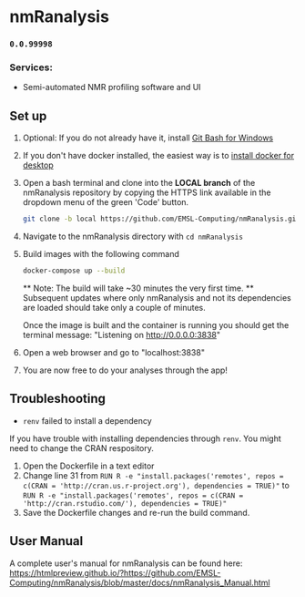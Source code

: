 # nmRanalysis
  
###  `0.0.99998`

### Services:

- Semi-automated NMR profiling software and UI


## Set up

1. Optional: If you do not already have it, install [Git Bash for Windows](https://git-scm.com/download/win)

2. If you don't have docker installed, the easiest way is to [install docker for desktop](https://docs.docker.com/engine/install/)

3. Open a bash terminal and clone into the **LOCAL branch** of the nmRanalysis repository by copying the HTTPS link available in the dropdown menu of the green 'Code' button.
    ```bash
    git clone -b local https://github.com/EMSL-Computing/nmRanalysis.git

    ```

4. Navigate to the nmRanalysis directory with ```cd nmRanalysis```

5. Build images with the following command

    ```bash
    docker-compose up --build
   
    ```
    ** Note: The build will take ~30 minutes the very first time.
    ** Subsequent updates where only nmRanalysis and not its dependencies are loaded should take only a couple of minutes.

    Once the image is built and the container is running you should get the terminal message: "Listening on http://0.0.0.0:3838"

6. Open a web browser and go to "localhost:3838"

7. You are now free to do your analyses through the app!


## Troubleshooting

- `renv` failed to install a dependency

If you have trouble with installing dependencies through `renv`. You might need to change the CRAN respository.

 1. Open the Dockerfile in a text editor
 2. Change line 31 from 
 `RUN R -e "install.packages('remotes', repos = c(CRAN = 'http://cran.us.r-project.org'), dependencies = TRUE)"` 
 to 
 `RUN R -e "install.packages('remotes', repos = c(CRAN = 'http://cran.rstudio.com/'), dependencies = TRUE)"`
 3. Save the Dockerfile changes and re-run the build command.

## User Manual

A complete user's manual for nmRanalysis can be found here:
https://htmlpreview.github.io/?https://github.com/EMSL-Computing/nmRanalysis/blob/master/docs/nmRanalysis_Manual.html
